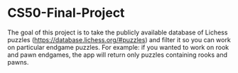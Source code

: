 # CS50-Final-Project

The goal of this project is to take the publicly available database of Lichess puzzles (https://database.lichess.org/#puzzles) and filter it so you can work on particular endgame puzzles. For example: if you wanted to work on rook and pawn endgames, the app will return only puzzles containing rooks and pawns.
